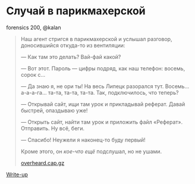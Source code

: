 # Случай в парикмахерской

forensics 200, @kalan

> Наш агент стригся в парикмахерской и услышал разговор, доносившийся откуда-то из вентиляции:
>
> — Как там это делать? Вай-фай какой?
>
> — Вот этот. Пароль — цифры подряд, как наш телефон: восемь, сорок c…
>
> — Да знаю я, не ори ты! На весь Липецк разорался тут. Восемь… а-а-а-га… та-та, та-та, та-та. Так, подключилось, что теперь?
>
> — Открывай сайт, ищи там урок и прикладывай реферат. Давай быстрей, опаздываю уже!
>
> — Открыть сайт, найти там урок и приложить файл «Реферат». Отправить. Ну всё, беги.
>
> — Спасибо! Неужели я наконец-то буду первый!
>
> Кроме этого, он _кое-что ещё_ подслушал, но не ушами.
>
> [overheard.cap.gz](attachments/overheard.cap.gz)

[Write-up](WRITEUP.md)
